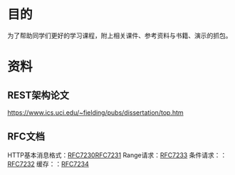 # 目的
为了帮助同学们更好的学习课程，附上相关课件、参考资料与书籍、演示的抓包。

# 资料
## REST架构论文
https://www.ics.uci.edu/~fielding/pubs/dissertation/top.htm

## RFC文档
HTTP基本消息格式：[RFC7230](https://tools.ietf.org/html/rfc7230 "RFC7230")[RFC7231](https://tools.ietf.org/html/rfc7231 "RFC7231")
Range请求：[RFC7233](https://tools.ietf.org/html/rfc7233 "RFC7233")
条件请求：：[RFC7232](https://tools.ietf.org/html/rfc7232 "RFC7232")
缓存：：[RFC7234](https://tools.ietf.org/html/rfc7234 "RFC7234")

